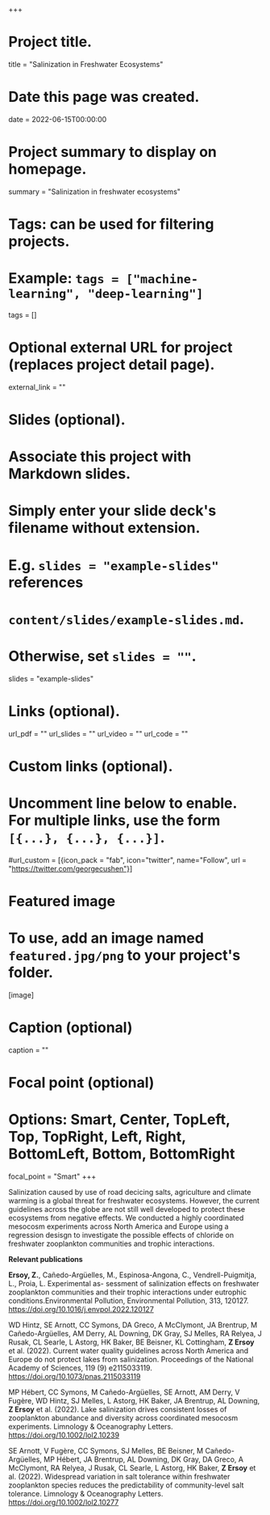 +++
# Project title.
title = "Salinization in Freshwater Ecosystems"

# Date this page was created.
date = 2022-06-15T00:00:00

# Project summary to display on homepage.
summary = "Salinization in freshwater ecosystems"

# Tags: can be used for filtering projects.
# Example: `tags = ["machine-learning", "deep-learning"]`
tags = []

# Optional external URL for project (replaces project detail page).
external_link = ""

# Slides (optional).
#   Associate this project with Markdown slides.
#   Simply enter your slide deck's filename without extension.
#   E.g. `slides = "example-slides"` references 
#   `content/slides/example-slides.md`.
#   Otherwise, set `slides = ""`.
slides = "example-slides"

# Links (optional).
url_pdf = ""
url_slides = ""
url_video = ""
url_code = ""

# Custom links (optional).
#   Uncomment line below to enable. For multiple links, use the form `[{...}, {...}, {...}]`.
#url_custom = [{icon_pack = "fab", icon="twitter", name="Follow", url = "https://twitter.com/georgecushen"}]

# Featured image
# To use, add an image named `featured.jpg/png` to your project's folder. 
[image]
  # Caption (optional)
  caption = ""
  
  # Focal point (optional)
  # Options: Smart, Center, TopLeft, Top, TopRight, Left, Right, BottomLeft, Bottom, BottomRight
  focal_point = "Smart"
+++

Salinization caused by use of road decicing salts, agriculture and climate warming is a global threat for freshwater ecosystems. However, the current guidelines across the globe are not still well developed to protect these ecosystems from negative effects. We conducted a highly coordinated mesocosm experiments across North America and Europe using a regression desisgn to investigate the possible effects of chloride on freshwater zooplankton communities and trophic interactions.


**Relevant publications**
 
**Ersoy, Z.**, Cañedo-Argüelles, M., Espinosa-Angona, C., Vendrell-Puigmitja, L., Proia, L. Experimental as- sessment of salinization effects on freshwater zooplankton communities and their trophic interactions under eutrophic conditions.Environmental Pollution, Environmental Pollution, 313, 120127. https://doi.org/10.1016/j.envpol.2022.120127

WD Hintz, SE Arnott, CC Symons, DA Greco, A McClymont, JA Brentrup, M Cañedo-Argüelles, AM Derry, AL Downing, DK Gray, SJ Melles, RA Relyea, J Rusak, CL Searle, L Astorg, HK Baker, BE Beisner, KL Cottingham, **Z Ersoy** et al. (2022). Current water quality guidelines across North America and Europe do not protect lakes from salinization. Proceedings of the National Academy of Sciences, 119 (9) e2115033119. https://doi.org/10.1073/pnas.2115033119

MP Hébert, CC Symons, M Cañedo-Argüelles, SE Arnott, AM Derry, V Fugère, WD Hintz, SJ Melles, L Astorg, HK Baker, JA Brentrup, AL Downing, **Z Ersoy** et al. (2022). Lake salinization drives consistent losses of zooplankton abundance and diversity across coordinated mesocosm experiments. Limnology & Oceanography Letters. https://doi.org/10.1002/lol2.10239

SE Arnott, V Fugère, CC Symons, SJ Melles, BE Beisner, M Cañedo-Argüelles, MP Hébert, JA Brentrup, AL Downing, DK Gray, DA Greco, A McClymont, RA Relyea, J Rusak, CL Searle, L Astorg, HK Baker, **Z Ersoy** et al. (2022). Widespread variation in salt tolerance within freshwater zooplankton species reduces the predictability of community-level salt tolerance. Limnology & Oceanography Letters. https://doi.org/10.1002/lol2.10277




